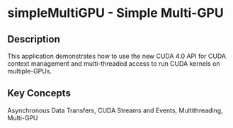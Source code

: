 # simpleMultiGPU - Simple Multi-GPU

## Description

This application demonstrates how to use the new CUDA 4.0 API for CUDA context management and multi-threaded access to run CUDA kernels on multiple-GPUs.

## Key Concepts

Asynchronous Data Transfers, CUDA Streams and Events, Multithreading, Multi-GPU
